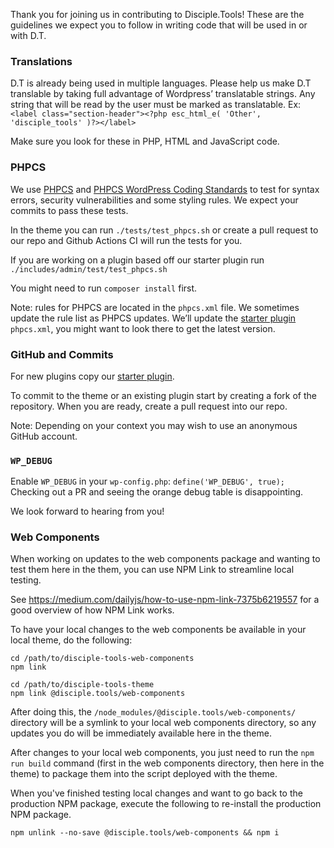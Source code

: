 Thank you for joining us in contributing to Disciple.Tools! These are the guidelines we expect you to follow in writing code that will be used in or with D.T.

### Translations
D.T  is already being used in multiple languages. Please help us make D.T translable by taking  full advantage of Wordpress’ translatable strings. Any string that will be read by the user must be marked as translatable. Ex:
`<label class="section-header"><?php esc_html_e( 'Other', 'disciple_tools' )?></label>`

Make sure you look for these in PHP, HTML and JavaScript code.

### PHPCS
We use [PHPCS](https://github.com/squizlabs/PHP_CodeSniffer) and [PHPCS WordPress Coding Standards](https://github.com/WordPress-Coding-Standards/WordPress-Coding-Standards) to test for syntax errors, security vulnerabilities and some styling rules. We expect your commits to pass these tests.

In the theme you can run `./tests/test_phpcs.sh` or create a pull request to our repo and Github Actions CI will run the tests for you.

If you are working on a plugin based off our starter plugin run `./includes/admin/test/test_phpcs.sh`

You might need to run `composer install` first.

Note: rules for PHPCS are located in the `phpcs.xml` file. We sometimes update the rule list as PHPCS updates. We’ll update the [starter plugin](https://github.com/DiscipleTools/disciple-tools-starter-plugin) `phpcs.xml`, you might want to look there to get the latest version.

### GitHub and Commits
For new plugins copy our [starter plugin](https://github.com/DiscipleTools/disciple-tools-starter-plugin).

To commit to the theme or an existing plugin start by creating a fork of the repository. When you are ready, create a pull request into our repo.

Note: Depending on your context you may wish to use an anonymous GitHub account.

### `WP_DEBUG`
Enable `WP_DEBUG` in your `wp-config.php`: `define('WP_DEBUG', true);`
Checking out a PR and seeing the orange debug table is disappointing.

We look forward to hearing from you!

### Web Components
When working on updates to the web components package and wanting to test them here in the them, you can use NPM Link to streamline local testing.

See https://medium.com/dailyjs/how-to-use-npm-link-7375b6219557 for a good overview of how NPM Link works.

To have your local changes to the web components be available in your local theme, do the following:

```
cd /path/to/disciple-tools-web-components
npm link

cd /path/to/disciple-tools-theme
npm link @disciple.tools/web-components
```

After doing this, the `/node_modules/@disciple.tools/web-components/` directory will be a symlink to your local web components directory, so any updates you do will be immediately available here in the theme.

After changes to your local web components, you just need to run the `npm run build` command (first in the web components directory, then here in the theme) to package them into the script deployed with the theme.

When you've finished testing local changes and want to go back to the production NPM package, execute the following to re-install the production NPM package.

```
npm unlink --no-save @disciple.tools/web-components && npm i
```
